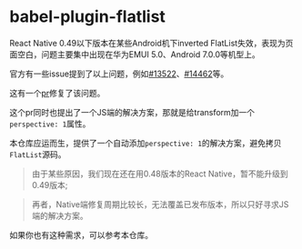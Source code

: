 # babel-plugin-flatlist

React Native 0.49以下版本在某些Android机下inverted FlatList失效，表现为页面空白，问题主要集中出现在华为EMUI 5.0、Android 7.0.0等机型上。

官方有一些issue提到了以上问题，例如[#13522](https://github.com/facebook/react-native/issues/13522)、[#14462](https://github.com/facebook/react-native/issues/14462)等。

这有一个[pr](https://github.com/facebook/react-native/commit/b2fe048a0bad7cb29cf2660d20ea9730aa3a5fc7)修复了该问题。

这个pr同时也提出了一个JS端的解决方案，那就是给transform加一个`perspective: 1`属性。

本仓库应运而生，提供了一个自动添加`perspective: 1`的解决方案，避免拷贝`FlatList`源码。

> 由于某些原因，我们现在还在用0.48版本的React Native，暂不能升级到0.49版本;

> 再者，Native端修复周期比较长，无法覆盖已发布版本，所以只好寻求JS端的解决方案。

如果你也有这种需求，可以参考本仓库。
